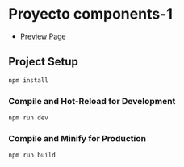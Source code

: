 # Proyecto components-1

- [Preview Page](https://statuesque-cendol-0ad5ea.netlify.app/)

## Project Setup

```sh
npm install
```

### Compile and Hot-Reload for Development

```sh
npm run dev
```

### Compile and Minify for Production

```sh
npm run build
```
